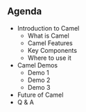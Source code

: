 ## Agenda

* Introduction to Camel
  * What is Camel
  * Camel Features
  * Key Components
  * Where to use it
* Camel Demos
  * Demo 1
  * Demo 2
  * Demo 3
* Future of Camel
* Q & A
